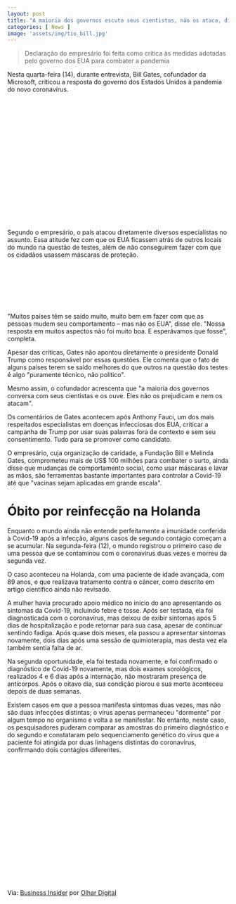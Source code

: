 ```yaml
---
layout: post
title: "A maioria dos governos escuta seus cientistas, não os ataca, diz Bill Gates"
categories: [ News ]
image: 'assets/img/tio_bill.jpg'
---
```


> Declaração do empresário foi feita como crítica às medidas adotadas pelo governo dos EUA para combater a pandemia

Nesta quarta-feira (14), durante entrevista, Bill Gates, cofundador da Microsoft, criticou a resposta do governo dos Estados Unidos à pandemia do novo coronavírus.


<!-- QUADRADO -->
<script async src="//pagead2.googlesyndication.com/pagead/js/adsbygoogle.js"></script>
<ins class="adsbygoogle"
style="display:inline-block;width:336px;height:280px"
data-ad-client="ca-pub-2838251107855362"
data-ad-slot="5351066970"></ins>
<script>
(adsbygoogle = window.adsbygoogle || []).push({});
</script>

Segundo o empresário, o país atacou diretamente diversos especialistas no assunto. Essa atitude fez com que os EUA ficassem atrás de outros locais do mundo na questão de testes, além de não conseguirem fazer com que os cidadãos usassem máscaras de proteção.

<!-- MINI ANÚNCIO -->
<script async src="//pagead2.googlesyndication.com/pagead/js/adsbygoogle.js"></script>
<!-- Games Root -->
<ins class="adsbygoogle"
style="display:inline-block;width:730px;height:95px"
data-ad-client="ca-pub-2838251107855362"
data-ad-slot="5351066970"></ins>
<script>
(adsbygoogle = window.adsbygoogle || []).push({});
</script>

"Muitos países têm se saído muito, muito bem em fazer com que as pessoas mudem seu comportamento – mas não os EUA", disse ele. "Nossa resposta em muitos aspectos não foi muito boa. E esperávamos que fosse", completa.

<!-- RETANGULO LARGO 2 -->
<script async src="//pagead2.googlesyndication.com/pagead/js/adsbygoogle.js"></script>
<ins class="adsbygoogle"
style="display:block; text-align:center;"
data-ad-layout="in-article"
data-ad-format="fluid"
data-ad-client="ca-pub-2838251107855362"
data-ad-slot="8549252987"></ins>
<script>
(adsbygoogle = window.adsbygoogle || []).push({});
</script>

Apesar das críticas, Gates não apontou diretamente o presidente Donald Trump como responsável por essas questões. Ele comenta que o fato de alguns países terem se saído melhores do que outros na questão dos testes é algo "puramente técnico, não político".

Mesmo assim, o cofundador acrescenta que "a maioria dos governos conversa com seus cientistas e os ouve. Eles não os prejudicam e nem os atacam".

Os comentários de Gates acontecem após Anthony Fauci, um dos mais respeitados especialistas em doenças infecciosas dos EUA, criticar a campanha de Trump por usar suas palavras fora de contexto e sem seu consentimento. Tudo para se promover como candidato.

O empresário, cuja organização de caridade, a Fundação Bill e Melinda Gates, comprometeu mais de US$ 100 milhões para combater o surto, ainda disse que mudanças de comportamento social, como usar máscaras e lavar as mãos, são ferramentas bastante importantes para controlar a Covid-19 até que "vacinas sejam aplicadas em grande escala".

<!-- RETANGULO LARGO -->
<script async src="https://pagead2.googlesyndication.com/pagead/js/adsbygoogle.js"></script>
<!-- Informat -->
<ins class="adsbygoogle"
style="display:block"
data-ad-client="ca-pub-2838251107855362"
data-ad-slot="2327980059"
data-ad-format="auto"
data-full-width-responsive="true"></ins>
<script>
(adsbygoogle = window.adsbygoogle || []).push({});
</script>

# Óbito por reinfecção na Holanda 

Enquanto o mundo ainda não entende perfeitamente a imunidade conferida à Covid-19 após a infecção, alguns casos de segundo contágio começam a se acumular. Na segunda-feira (12), o mundo registrou o primeiro caso de uma pessoa que se contaminou com o coronavírus duas vezes e morreu da segunda vez.

O caso aconteceu na Holanda, com uma paciente de idade avançada, com 89 anos, e que realizava tratamento contra o câncer, como descrito em artigo científico ainda não revisado.

A mulher havia procurado apoio médico no início do ano apresentando os sintomas da Covid-19, incluindo febre e tosse. Após ser testada, ela foi diagnosticada com o coronavírus, mas deixou de exibir sintomas após 5 dias de hospitalização e pode retornar para sua casa, apesar de continuar sentindo fadiga. Após quase dois meses, ela passou a apresentar sintomas novamente, dois dias após uma sessão de quimioterapia, mas desta vez ela também sentia falta de ar.

Na segunda oportunidade, ela foi testada novamente, e foi confirmado o diagnóstico de Covid-19 novamente, mas dois exames sorológicos, realizados 4 e 6 dias após a internação, não mostraram presença de anticorpos. Após o oitavo dia, sua condição piorou e sua morte aconteceu depois de duas semanas.

Existem casos em que a pessoa manifesta sintomas duas vezes, mas não são duas infecções distintas; o vírus apenas permaneceu "dormente" por algum tempo no organismo e volta a se manifestar. No entanto, neste caso, os pesquisadores puderam comparar as amostras do primeiro diagnóstico e do segundo e constataram pelo sequenciamento genético do vírus que a paciente foi atingida por duas linhagens distintas do coronavírus, confirmando dois contágios diferentes.

<!-- QUADRADO -->
<script async src="//pagead2.googlesyndication.com/pagead/js/adsbygoogle.js"></script>
<ins class="adsbygoogle"
style="display:inline-block;width:336px;height:280px"
data-ad-client="ca-pub-2838251107855362"
data-ad-slot="5351066970"></ins>
<script>
(adsbygoogle = window.adsbygoogle || []).push({});
</script>

Via: [Business Insider](https://www.businessinsider.com/bill-gates-us-covid-19-masks-testing-experts-2020-10) por [Olhar Digital](https://olhardigital.com.br/coronavirus/noticia/-a-maioria-dos-governos-escuta-seus-cientistas-nao-os-ataca-diz-bill-gates/108684)
